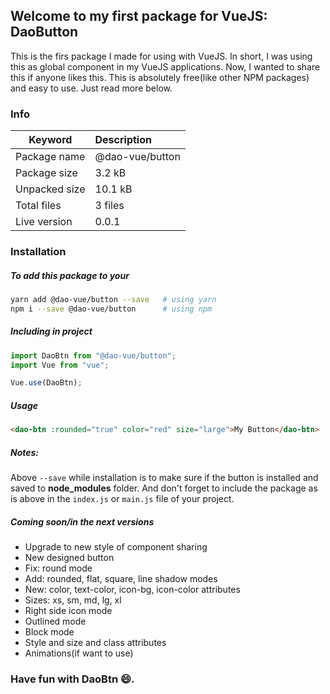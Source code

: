 ## Welcome to my first package for VueJS:  DaoButton

This is the firs package I made for using with VueJS. In short, I was using this as global component in my VueJS applications. Now, I wanted to share this if anyone likes this. This is absolutely free(like other NPM packages) and easy to use. Just read more below.

### Info

| Keyword       | Description |
| ------------- | :---------- |
| Package name  | @dao-vue/button  |
| Package size  | 3.2 kB      |
| Unpacked size | 10.1 kB     |
| Total files   | 3 files     |
| Live version  | 0.0.1       |

### Installation
##### To add this package to your 

```bash
yarn add @dao-vue/button --save   # using yarn
npm i --save @dao-vue/button      # using npm
```

#####  Including in project

```js
import DaoBtn from "@dao-vue/button";
import Vue from "vue";

Vue.use(DaoBtn);
```

##### Usage

```html
<dao-btn :rounded="true" color="red" size="large">My Button</dao-btn>
```

##### Notes:

Above ``--save`` while installation is to make sure if the button is installed and saved to **node_modules** folder.
And don't forget to include the package as is above in the ``index.js`` or ``main.js`` file of your project.

##### Coming soon/in the next versions

- Upgrade to new style of component sharing
- New designed button
- Fix: round mode
- Add: rounded, flat, square, line shadow modes
- New: color, text-color, icon-bg, icon-color attributes
- Sizes: xs, sm, md, lg, xl
- Right side icon mode
- Outlined mode
- Block mode
- Style and size and class attributes
- Animations(if want to use)

### Have fun with DaoBtn 😄.